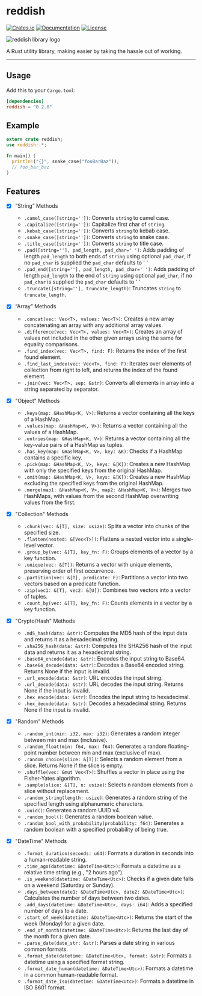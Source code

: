 # reddish

[![Crates.io](https://img.shields.io/crates/v/reddish.svg)](https://crates.io/crates/reddish)
[![Documentation](https://docs.rs/reddish/badge.svg)](https://docs.rs/reddish/)
[![License](https://img.shields.io/crates/l/octavo.svg)](LICENSE)

![reddish library logo](./docs/assets/reddish.png)

A Rust utility library, making easier by taking the hassle out of working.

---

## Usage

Add this to your `Cargo.toml`:

```toml
[dependencies]
reddish = "0.2.0"
```

## Example

```rust
extern crate reddish;
use reddish::*;

fn main() {
  println!("{}", snake_case("fooBarBaz"));
  // foo_bar_baz
}
```

## Features

- [x] “String” Methods
  - `.camel_case([string=''])`: Converts `string` to camel case.
  - `.capitalize([string=''])`: Capitalize first char of `string`.
  - `.kebab_case([string=''])`: Converts `string` to kebab case.
  - `.snake_case([string=''])`: Converts `string` to snake case.
  - `.title_case([string=''])`: Converts `string` to title case.
  - `.pad([string=''], pad_length, pad_char=' ')`: Adds padding of length `pad_length` to both ends of `string` using optional `pad_char`, if no `pad_char` is supplied the `pad_char` defaults to ' '
  - `.pad_end([string=''], pad_length, pad_char=' ')`: Adds padding of length `pad_length` to the end of `string` using optional `pad_char`, if no `pad_char` is supplied the `pad_char` defaults to ' '
  - `.truncate([string=''], truncate_length)`: Truncates `string` to `truncate_length`.

- [x] “Array” Methods
  - `.concat(vec: Vec<T>, values: Vec<T>)`: Creates a new array concatenating an array with any additional array values.
  - `.difference(vec: Vec<T>, values: Vec<T>)`: Creates an array of values not included in the other given arrays using the same for equality comparisons.
  - `.find_index(vec: Vec<T>, find: F)`: Returns the index of the first found element.
  - `.find_last_index(vec: Vec<T>, find: F)`: Iterates over elements of collection from right to left, and returns the index of the found element.
  - `.join(vec: Vec<T>, sep: &str)`: Converts all elements in array into a string separated by separator.

- [x] "Object" Methods
  - `.keys(map: &HashMap<K, V>)`: Returns a vector containing all the keys of a HashMap.
  - `.values(map: &HashMap<K, V>)`: Returns a vector containing all the values of a HashMap.
  - `.entries(map: &HashMap<K, V>)`: Returns a vector containing all the key-value pairs of a HashMap as tuples.
  - `.has_key(map: &HashMap<K, V>, key: &K)`: Checks if a HashMap contains a specific key.
  - `.pick(map: &HashMap<K, V>, keys: &[K])`: Creates a new HashMap with only the specified keys from the original HashMap.
  - `.omit(map: &HashMap<K, V>, keys: &[K])`: Creates a new HashMap excluding the specified keys from the original HashMap.
  - `.merge(map1: &HashMap<K, V>, map2: &HashMap<K, V>)`: Merges two HashMaps, with values from the second HashMap overwriting values from the first.

- [x] "Collection" Methods
  - `.chunk(vec: &[T], size: usize)`: Splits a vector into chunks of the specified size.
  - `.flatten(nested: &[Vec<T>])`: Flattens a nested vector into a single-level vector.
  - `.group_by(vec: &[T], key_fn: F)`: Groups elements of a vector by a key function.
  - `.unique(vec: &[T])`: Returns a vector with unique elements, preserving order of first occurrence.
  - `.partition(vec: &[T], predicate: F)`: Partitions a vector into two vectors based on a predicate function.
  - `.zip(vec1: &[T], vec2: &[U])`: Combines two vectors into a vector of tuples.
  - `.count_by(vec: &[T], key_fn: F)`: Counts elements in a vector by a key function.

- [x] "Crypto/Hash" Methods
  - `.md5_hash(data: &str)`: Computes the MD5 hash of the input data and returns it as a hexadecimal string.
  - `.sha256_hash(data: &str)`: Computes the SHA256 hash of the input data and returns it as a hexadecimal string.
  - `.base64_encode(data: &str)`: Encodes the input string to Base64.
  - `.base64_decode(data: &str)`: Decodes a Base64 encoded string. Returns None if the input is invalid.
  - `.url_encode(data: &str)`: URL encodes the input string.
  - `.url_decode(data: &str)`: URL decodes the input string. Returns None if the input is invalid.
  - `.hex_encode(data: &str)`: Encodes the input string to hexadecimal.
  - `.hex_decode(data: &str)`: Decodes a hexadecimal string. Returns None if the input is invalid.

- [x] "Random" Methods
  - `.random_int(min: i32, max: i32)`: Generates a random integer between min and max (inclusive).
  - `.random_float(min: f64, max: f64)`: Generates a random floating-point number between min and max (exclusive of max).
  - `.random_choice(slice: &[T])`: Selects a random element from a slice. Returns None if the slice is empty.
  - `.shuffle(vec: &mut Vec<T>)`: Shuffles a vector in place using the Fisher-Yates algorithm.
  - `.sample(slice: &[T], n: usize)`: Selects n random elements from a slice without replacement.
  - `.random_string(length: usize)`: Generates a random string of the specified length using alphanumeric characters.
  - `.uuid()`: Generates a random UUID v4.
  - `.random_bool()`: Generates a random boolean value.
  - `.random_bool_with_probability(probability: f64)`: Generates a random boolean with a specified probability of being true.

- [x] "DateTime" Methods
  - `.format_duration(seconds: u64)`: Formats a duration in seconds into a human-readable string.
  - `.time_ago(datetime: &DateTime<Utc>)`: Formats a datetime as a relative time string (e.g., "2 hours ago").
  - `.is_weekend(datetime: &DateTime<Utc>)`: Checks if a given date falls on a weekend (Saturday or Sunday).
  - `.days_between(date1: &DateTime<Utc>, date2: &DateTime<Utc>)`: Calculates the number of days between two dates.
  - `.add_days(datetime: &DateTime<Utc>, days: i64)`: Adds a specified number of days to a date.
  - `.start_of_week(datetime: &DateTime<Utc>)`: Returns the start of the week (Monday) for a given date.
  - `.end_of_month(datetime: &DateTime<Utc>)`: Returns the last day of the month for a given date.
  - `.parse_date(date_str: &str)`: Parses a date string in various common formats.
  - `.format_date(datetime: &DateTime<Utc>, format: &str)`: Formats a datetime using a specified format string.
  - `.format_date_human(datetime: &DateTime<Utc>)`: Formats a datetime in a common human-readable format.
  - `.format_date_iso(datetime: &DateTime<Utc>)`: Formats a datetime in ISO 8601 format.
